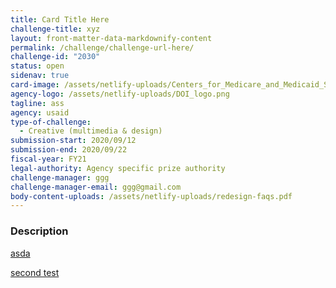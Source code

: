 ```yaml
---
title: Card Title Here
challenge-title: xyz
layout: front-matter-data-markdownify-content
permalink: /challenge/challenge-url-here/
challenge-id: "2030"
status: open
sidenav: true
card-image: /assets/netlify-uploads/Centers_for_Medicare_and_Medicaid_Services_logo_2014.png
agency-logo: /assets/netlify-uploads/DOI_logo.png
tagline: ass
agency: usaid
type-of-challenge:
  - Creative (multimedia & design)
submission-start: 2020/09/12
submission-end: 2020/09/22
fiscal-year: FY21
legal-authority: Agency specific prize authority
challenge-manager: ggg
challenge-manager-email: ggg@gmail.com
body-content-uploads: /assets/netlify-uploads/redesign-faqs.pdf
---
```

### Description

[asda]({{site.baseurl}}/assets/netlify-uploads/3…aps-contest-1-final-.pdf)



[second test]({{site.baseurl}}/assets/netlify-uploads/redesign-faqs.pdf)